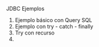 JDBC Ejemplos

1) Ejemplo básico con Query SQL
2) Ejemplo con try - catch - finally
3) Try con recurso
4)